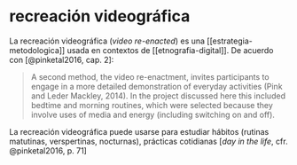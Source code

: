 # recreación videográfica
La recreación videográfica (*video re-enacted*) es una [[estrategia-metodologica]] usada en contextos de [[etnografia-digital]]. De acuerdo con [@pinketal2016, cap. 2]:

>A second method, the video re-enactment, invites participants to engage in a more detailed demonstration of everyday activities (Pink and Leder Mackley, 2014). In the project discussed here this included bedtime and morning routines, which were selected because they involve uses of media and energy (including switching on and off).

La recreación videográfica puede usarse para estudiar hábitos (rutinas matutinas, verspertinas, nocturnas), prácticas cotidianas [*day in the life*, cfr. @pinketal2016, p. 71]